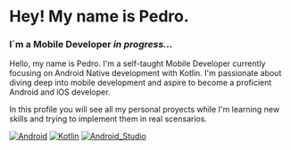 
# Hey! My name is Pedro.
### I´m a Mobile Developer *in progress...*



Hello, my name is Pedro. I'm a self-taught Mobile Developer currently focusing on Android Native development with Kotlin. I'm passionate about diving deep into mobile development and aspire to become a proficient Android and iOS developer. 

In this profile you will see all my personal proyects while I'm learning new skills and trying to implement them in real scensarios.

[![Android](https://img.shields.io/badge/Android-3DDC84?style=for-the-badge&logo=android&logoColor=white&labelColor=101010)]()
[![Kotlin](https://img.shields.io/badge/Kotlin-0095D5?style=for-the-badge&logo=kotlin&logoColor=white&labelColor=101010)]()
[![Android_Studio](https://img.shields.io/badge/Android_Studio-3DDC84?style=for-the-badge&logo=android-studio&logoColor=white&labelColor=101010)]()
</br>

